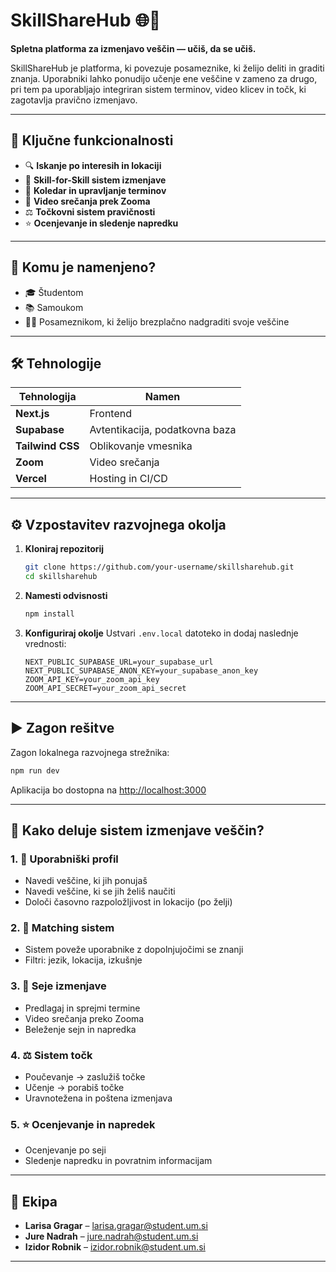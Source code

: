 # SkillShareHub 🌐🤝

**Spletna platforma za izmenjavo veščin — učiš, da se učiš.**

SkillShareHub je platforma, ki povezuje posameznike, ki želijo deliti in graditi znanja. Uporabniki lahko ponudijo učenje ene veščine v zameno za drugo, pri tem pa uporabljajo integriran sistem terminov, video klicev in točk, ki zagotavlja pravično izmenjavo.

---

## 🚀 Ključne funkcionalnosti

- 🔍 **Iskanje po interesih in lokaciji**
- 🧩 **Skill-for-Skill sistem izmenjave**
- 📆 **Koledar in upravljanje terminov**
- 🎥 **Video srečanja prek Zooma**
- ⚖️ **Točkovni sistem pravičnosti**
- ⭐ **Ocenjevanje in sledenje napredku**

---

## 🧠 Komu je namenjeno?

- 🎓 Študentom
- 📚 Samoukom
- 🧑‍💻 Posameznikom, ki želijo brezplačno nadgraditi svoje veščine

---

## 🛠️ Tehnologije

| Tehnologija         | Namen                                |
|---------------------|---------------------------------------|
| **Next.js** | Frontend       |
| **Supabase**         | Avtentikacija, podatkovna baza       |
| **Tailwind CSS**     | Oblikovanje vmesnika                 |
| **Zoom**         | Video srečanja                       |
| **Vercel**           | Hosting in CI/CD                     |

---

## ⚙️ Vzpostavitev razvojnega okolja

1. **Kloniraj repozitorij**
   ```bash
   git clone https://github.com/your-username/skillsharehub.git
   cd skillsharehub
    ````

2. **Namesti odvisnosti**

   ```bash
   npm install
   ```

3. **Konfiguriraj okolje**
   Ustvari `.env.local` datoteko in dodaj naslednje vrednosti:

   ```env
   NEXT_PUBLIC_SUPABASE_URL=your_supabase_url
   NEXT_PUBLIC_SUPABASE_ANON_KEY=your_supabase_anon_key
   ZOOM_API_KEY=your_zoom_api_key
   ZOOM_API_SECRET=your_zoom_api_secret
   ```

---

## ▶️ Zagon rešitve

Zagon lokalnega razvojnega strežnika:

```bash
npm run dev
```

Aplikacija bo dostopna na [http://localhost:3000](http://localhost:3000)

---

## 🧩 Kako deluje sistem izmenjave veščin?

### 1. 🔐 Uporabniški profil

* Navedi veščine, ki jih ponujaš
* Navedi veščine, ki se jih želiš naučiti
* Določi časovno razpoložljivost in lokacijo (po želji)

### 2. 🧠 Matching sistem

* Sistem poveže uporabnike z dopolnjujočimi se znanji
* Filtri: jezik, lokacija, izkušnje

### 3. 📅 Seje izmenjave

* Predlagaj in sprejmi termine
* Video srečanja preko Zooma
* Beleženje sejn in napredka

### 4. ⚖️ Sistem točk

* Poučevanje → zaslužiš točke
* Učenje → porabiš točke
* Uravnotežena in poštena izmenjava

### 5. ⭐ Ocenjevanje in napredek

* Ocenjevanje po seji
* Sledenje napredku in povratnim informacijam

---

## 👥 Ekipa

* **Larisa Gragar** – [larisa.gragar@student.um.si](mailto:larisa.gragar@student.um.si)
* **Jure Nadrah** – [jure.nadrah@student.um.si](mailto:jure.nadrah@student.um.si)
* **Izidor Robnik** – [izidor.robnik@student.um.si](mailto:izidor.robnik@student.um.si)
---